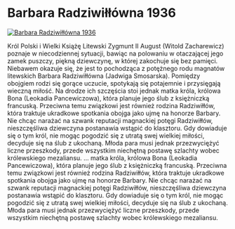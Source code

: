 Barbara Radziwiłłówna 1936 
=============
[![Barbara Radziwiłłówna 1936 ](http://vidos.pl/images/player.gif)](http://vidos.pl/barbara-radziwillowna-1936)

 Król Polski i Wielki Książę Litewski Zygmunt II August (Witold Zacharewicz) poznaje w niecodziennej sytuacji, bawiąc na polowaniu w otaczającej jego zamek puszczy, piękną dziewczynę, w której zakochuje się bez pamięci. Niebawem okazuje się, że jest to pochodząca z potężnego rodu magnatów litewskich Barbara Radziwiłłówna (Jadwiga Smosarska). Pomiędzy obojgiem rodzi się gorące uczucie, spotykają się potajemnie i przysięgają wieczną miłość. Na drodze ich szczęścia stoi jednak matka króla, królowa Bona (Leokadia Pancewiczowa), która planuje jego ślub z księżniczką francuską. Przeciwna temu związkowi jest również rodzina Radziwiłłów, która traktuje ukradkowe spotkania obojga jako ujmę na honorze Barbary. Nie chcąc narażać na szwank reputacji magnackiej potęgi Radziwiłłów, nieszczęśliwa dziewczyna postanawia wstąpić do klasztoru. Gdy dowiaduje się o tym król, nie mogąc pogodzić się z utratą swej wielkiej miłości, decyduje się na ślub z ukochaną. Młoda para musi jednak przezwyciężyć liczne przeszkody, przede wszystkim niechętną postawę szlachty wobec królewskiego mezaliansu.   ... matka króla, królowa Bona (Leokadia Pancewiczowa), która planuje jego ślub z księżniczką francuską. Przeciwna temu związkowi jest również rodzina Radziwiłłów, która traktuje ukradkowe spotkania obojga jako ujmę na honorze Barbary. Nie chcąc narażać na szwank reputacji magnackiej potęgi Radziwiłłów, nieszczęśliwa dziewczyna postanawia wstąpić do klasztoru. Gdy dowiaduje się o tym król, nie mogąc pogodzić się z utratą swej wielkiej miłości, decyduje się na ślub z ukochaną. Młoda para musi jednak przezwyciężyć liczne przeszkody, przede wszystkim niechętną postawę szlachty wobec królewskiego mezaliansu.
